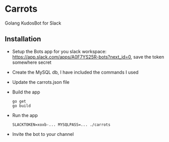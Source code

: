 # Carrots

Golang KudosBot for Slack

## Installation

* Setup the Bots app for you slack workspace: <https://app.slack.com/apps/A0F7YS25R-bots?next_id=0>, save the token somewhere secret
* Create the MySQL db, I have included the commands I used
* Update the carrots.json file
* Build the app

    ```
    go get
    go build
    ```

* Run the app

    ```
    SLACKTOKEN=xoxb-... MYSQLPASS=... ./carrots
    ```

* Invite the bot to your channel
